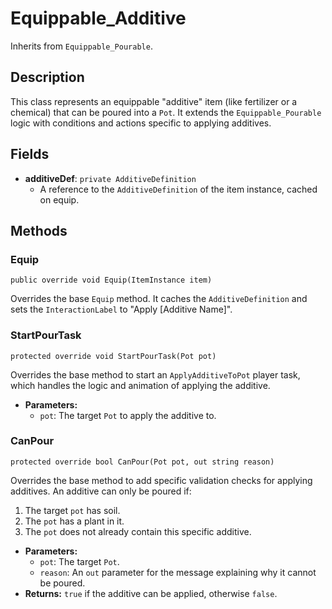 # Equippable_Additive

Inherits from `Equippable_Pourable`.

## Description

This class represents an equippable "additive" item (like fertilizer or a chemical) that can be poured into a `Pot`. It extends the `Equippable_Pourable` logic with conditions and actions specific to applying additives.

## Fields

-   **additiveDef**: `private AdditiveDefinition`
    -   A reference to the `AdditiveDefinition` of the item instance, cached on equip.

## Methods

### Equip
`public override void Equip(ItemInstance item)`

Overrides the base `Equip` method. It caches the `AdditiveDefinition` and sets the `InteractionLabel` to "Apply [Additive Name]".

### StartPourTask
`protected override void StartPourTask(Pot pot)`

Overrides the base method to start an `ApplyAdditiveToPot` player task, which handles the logic and animation of applying the additive.

-   **Parameters:**
    -   `pot`: The target `Pot` to apply the additive to.

### CanPour
`protected override bool CanPour(Pot pot, out string reason)`

Overrides the base method to add specific validation checks for applying additives. An additive can only be poured if:
1.  The target `pot` has soil.
2.  The `pot` has a plant in it.
3.  The `pot` does not already contain this specific additive.

-   **Parameters:**
    -   `pot`: The target `Pot`.
    -   `reason`: An `out` parameter for the message explaining why it cannot be poured.
-   **Returns:** `true` if the additive can be applied, otherwise `false`.
